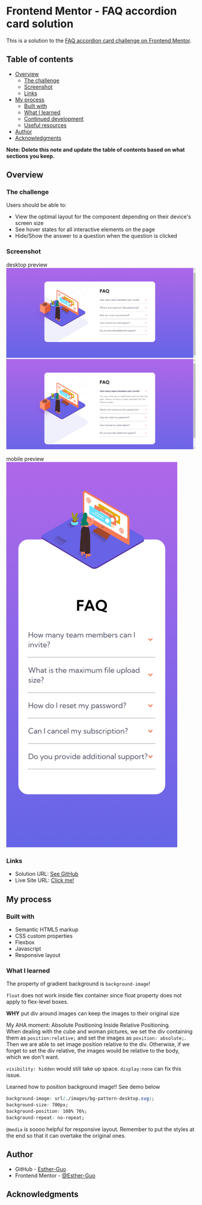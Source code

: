# Frontend Mentor - FAQ accordion card solution

This is a solution to the [FAQ accordion card challenge on Frontend Mentor](https://www.frontendmentor.io/challenges/faq-accordion-card-XlyjD0Oam). 

## Table of contents

- [Overview](#overview)
  - [The challenge](#the-challenge)
  - [Screenshot](#screenshot)
  - [Links](#links)
- [My process](#my-process)
  - [Built with](#built-with)
  - [What I learned](#what-i-learned)
  - [Continued development](#continued-development)
  - [Useful resources](#useful-resources)
- [Author](#author)
- [Acknowledgments](#acknowledgments)

**Note: Delete this note and update the table of contents based on what sections you keep.**

## Overview

### The challenge

Users should be able to:

- View the optimal layout for the component depending on their device's screen size
- See hover states for all interactive elements on the page
- Hide/Show the answer to a question when the question is clicked

### Screenshot

desktop preview  
![](./screenshots/desktop-preview.png)
![](./screenshots/desktop-showing-answer.png)

mobile preview  
![](./screenshots/mobile-preview.png)


### Links

- Solution URL: [See GitHub](https://github.com/Esther-Guo/faq-accordion-card-fm)
- Live Site URL: [Click me!](https://esther-guo.github.io/faq-accordion-card-fm/)

## My process

### Built with

- Semantic HTML5 markup
- CSS custom properties
- Flexbox
- Javascript
- Responsive layout

### What I learned

The property of gradient background is `background-image`!

`float` does not work inside flex container since  float property does not apply to flex-level boxes.

**WHY** put div around images can keep the images to their original size

My AHA moment: Absolute Positioning Inside Relative Positioning.  
When dealing with the cube and woman pictures, we set the div containing them as `position:relative;` and set the images as `position: absolute;`. Then we are able to set image position relative to the div. Otherwise, if we forget to set the div relative, the images would be relative to the body, which we don't want.

`visibility: hidden` would still take up space. `display:none` can fix this issue.

Learned how to position background image!! See demo below
```css
background-image: url(./images/bg-pattern-desktop.svg);
background-size: 700px;
background-position: 108% 76%;
background-repeat: no-repeat;
```

`@media` is soooo helpful for responsive layout. Remember to put the styles at the end so that it can overtake the original ones.

## Author

- GitHub - [Esther-Guo](https://github.com/Esther-Guo)
- Frontend Mentor - [@Esther-Guo](https://www.frontendmentor.io/profile/Esther-Guo)

## Acknowledgments
